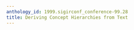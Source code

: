 ```yaml
---
anthology_id: 1999.sigirconf_conference-99.28
title: Deriving Concept Hierarchies from Text
---
```

